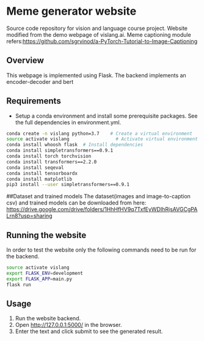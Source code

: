 # Meme generator website
Source code repository for vision and language course project. 
Website modified from the demo webpage of vislang.ai. Meme captioning module refers:https://github.com/sgrvinod/a-PyTorch-Tutorial-to-Image-Captioning

## Overview
This webpage is implemented using Flask. The backend implements an encoder-decoder and bert

## Requirements
- Setup a conda environment and install some prerequisite packages. See the full dependencies in environment.yml.
```bash
conda create -n vislang python=3.7    # Create a virtual environment
source activate vislang         	    # Activate virtual environment
conda install whoosh flask  # Install dependencies
conda install simpletransformers==0.9.1
conda install torch torchvision
conda install transformers==2.2.0
conda install seqeval
conda install tensorboardx
conda install matplotlib
pip3 install --user simpletransformers==0.9.1
```

##Dataset and trained models
The dataset(images and image-to-caption csv) and trained models can be downloaded from here:
https://drive.google.com/drive/folders/1HhHfHV9q7TxfEyWDIhRjsAVGCgPALrn8?usp=sharing

## Running the website
In order to test the website only the following commands need to be run for the backend.
```bash
source activate vislang
export FLASK_ENV=development
export FLASK_APP=main.py
flask run
```

## Usage
1. Run the website backend.
2. Open http://127.0.0.1:5000/ in the browser.
3. Enter the text and click submit to see the generated result.



